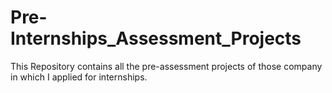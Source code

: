 # Pre-Internships_Assessment_Projects
This Repository contains all the pre-assessment projects of those company in which I applied for internships.
